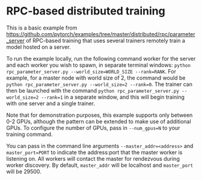 # RPC-based distributed training

This is a basic example from https://github.com/pytorch/examples/tree/master/distributed/rpc/parameter_server
of RPC-based training that uses several trainers remotely train a model hosted on a server.

To run the example locally, 
run the following command worker for the server and each worker you wish to spawn, in separate terminal windows: 
`python rpc_parameter_server.py --world_size=WORLD_SIZE --rank=RANK`. 
For example, for a master node with world size of 2, the command would be `python rpc_parameter_server.py --world_size=2 --rank=0`. 
The trainer can then be launched with the command `python rpc_parameter_server.py --world_size=2 --rank=1` in a separate window, and this will begin training with one server and a single trainer.

Note that for demonstration purposes, this example supports only between 0-2 GPUs, although the pattern can be extended to make use of additional GPUs. 
To configure the number of GPUs, pass in `--num_gpus=N` to your training command.

You can pass in the command line arguments `--master_addr=<address>` and `master_port=PORT` to indicate the address:port that the master worker is listening on. 
All workers will contact the master for rendezvous during worker discovery. By default, `master_addr` will be localhost and `master_port` will be 29500.
